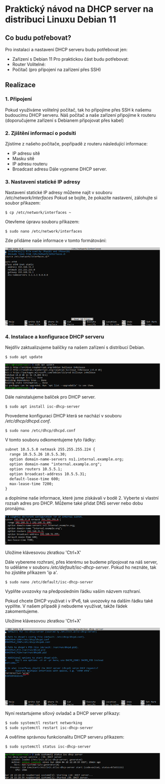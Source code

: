 # Praktický návod na DHCP server na distribuci Linuxu Debian 11
## Co budu potřebovat?
Pro instalaci a nastavení DHCP serveru budu potřebovat jen:
- Zařízení s Debian 11
Pro praktickou část budu potřebovat:
- Router
Volitelné:
- Počítač (pro připojení na zařízení přes SSH)

## Realizace
### 1. Připojení
Pokud využíváme volitelný počítač, tak ho připojíme přes SSH k našemu budoucímu DHCP serveru.
Náš počítač a naše zařízení připojíme k routeru (doporučujeme zařízení s Debianem připojovat přes kabel)
### 2. Zjištění informací o podsíti
Zjistíme z našeho počítače, popřípadě z routeru následující informace:
- IP adresu sítě
- Masku sítě
- IP adresu routeru
- Broadcast adresu
Dále vypneme DHCP server.

### 3. Nastavení statické IP adresy
Nastavení statické IP adresy můžeme najít v souboru */etc/network/interfaces*
Pokud se bojíte, že pokazíte nastavení, zálohujte si soubor přikazem:
```
$ cp /etc/network/interfaces ~
```
Otevřeme úpravu souboru příkazem:
```
$ sudo nano /etc/network/interfaces
```
Zde přidáme naše informace v tomto formátování:

![](images/1.png)

### 4. Instalace a konfigurace DHCP serveru
Nejdřív zaktualizujeme balíčky na našem zařízení s distribucí Debian.
```
$ sudo apt update
```

![](images/2.png)

Dále nainstalujeme balíček pro DHCP server.

```
$ sudo apt install isc-dhcp-server
```

Provedeme konfiguraci DHCP která se nachází v souboru */etc/dhcp/dhcpd.conf*.
```
$ sudo nano /etc/dhcp/dhcpd.conf
```
V tomto souboru odkomentujeme tyto řádky:
```
subnet 10.5.5.0 netmask 255.255.255.224 {
  range 10.5.5.26 10.5.5.30;
  option domain-name-servers ns1.internal.example.org;
  option domain-name "internal.example.org";
  option routers 10.5.5.1;
  option broadcast-address 10.5.5.31;
  default-lease-time 600;
  max-lease-time 7200;
}
```
a doplníme naše informace, které jsme získávali v bodě 2. Vyberte si vlastní rozsah adres pro DHCP. Můžeme také přidat DNS server nebo dobu pronájmu.

![](images/3.png)

Uložíme klávesovou zkratkou 'Ctrl+X'

Dále vybereme rozhraní, přes kterému se budeme připojovat na náš server, to uděláme v souboru */etc/default/isc-dhcp-server*. Pokud ho neznáte, tak ho zjistěte příkazem 'ip a'.
```
$ sudo nano /etc/default/isc-dhcp-server
```
Vyplňte uvozovky na předposledním řádku vaším názvem rozhraní.

Pokud chcete DHCP využívat i v IPv6, tak uvozovky na dalším řádku také vyplňte. V našem případě ji nebudeme využívat, takže řádek zakomentujeme.

Uložíme klávesovou zkratkou 'Ctrl+X'

![](images/4.png)

Nyní restartujeme síťový ovladač a DHCP server příkazy:
```
$ sudo systemctl restart networking
$ sudo systemctl restart isc-dhcp-server
```
A ověříme správnou funkcionalitu DHCP serveru příkazem:
```
$ sudo systemctl status isc-dhcp-server
```

![](images/5.png)


